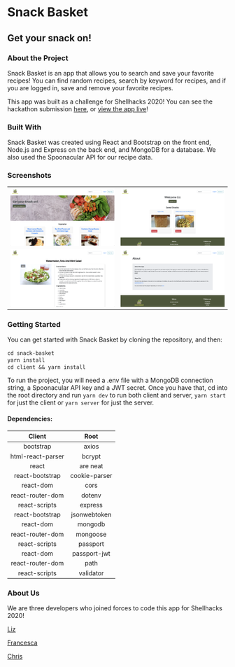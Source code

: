 # Snack Basket

## Get your snack on!

### About the Project

Snack Basket is an app that allows you to search and save your favorite recipes! You can find random recipes, search by keyword for recipes, and if you are logged in, save and remove your favorite recipes.

This app was built as a challenge for Shellhacks 2020! You can see the hackathon submission [here](https://devpost.com/software/snack-basket), or [ view the app live](https://snack-basket.herokuapp.com/)!

### Built With

Snack Basket was created using React and Bootstrap on the front end, Node.js and Express on the back end, and MongoDB for a database. We also used the Spoonacular API for our recipe data.

### Screenshots

|                                                                  |                                                                |
| :--------------------------------------------------------------: | :------------------------------------------------------------- |
|   <img width="500px" alt="home" src="./screenshots/Home.png"/>   | <img width="500px" alt="saved" src="./screenshots/Saved.png"/> |
| <img width="500px" alt="recipe" src="./screenshots/Recipe.png"/> | <img width="500px" alt="about" src="./screenshots/About.png"/> |

### Getting Started

You can get started with Snack Basket by cloning the repository, and then:

```
cd snack-basket
yarn install
cd client && yarn install
```

To run the project, you will need a .env file with a MongoDB connection string, a Spoonacular API key and a JWT secret. Once you have that, cd into the root directory and run `yarn dev` to run both client and server, `yarn start` for just the client or `yarn server` for just the server.

#### Dependencies:

|      Client       |     Root      |
| :---------------: | :-----------: |
|     bootstrap     |     axios     |
| html-react-parser |    bcrypt     |
|       react       |   are neat    | concurrently |
|  react-bootstrap  | cookie-parser |
|     react-dom     |     cors      |
| react-router-dom  |    dotenv     |
|   react-scripts   |    express    |
|  react-bootstrap  | jsonwebtoken  |
|     react-dom     |    mongodb    |
| react-router-dom  |   mongoose    |
|   react-scripts   |   passport    |
|     react-dom     | passport-jwt  |
| react-router-dom  |     path      |
|   react-scripts   |   validator   |

### About Us

We are three developers who joined forces to code this app for Shellhacks 2020!

[Liz](https://github.com/e-a-w)

[Francesca](https://github.com/cescamar)

[Chris](https://github.com/chrisfalcon746)
